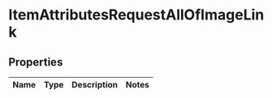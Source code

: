 

# ItemAttributesRequestAllOfImageLink

## Properties

Name | Type | Description | Notes
------------ | ------------- | ------------- | -------------




